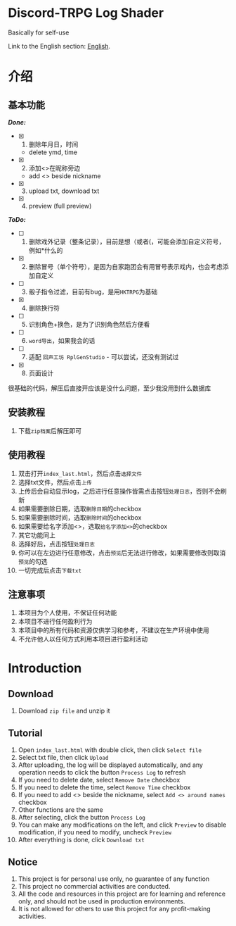 # Discord-TRPG Log Shader
 Basically for self-use
 
 Link to the English section: [English](#introduction).

# 介绍 
## **基本功能**
_**Done:**_
- [x] 1. 删除年月日，时间
   - delete ymd, time
- [x] 2. 添加<>在昵称旁边
   - add <> beside nickname
- [x] 3. upload txt, download txt
- [x] 4. preview (full preview)

_**ToDo:**_
- [ ] 1. 删除戏外记录（整条记录），目前是想（或者(，可能会添加自定义符号， 例如*什么的
- [x] 2. 删除冒号（单个符号），是因为自家跑团会有用冒号表示戏内，也会考虑添加自定义
- [ ] 3. 骰子指令过滤，目前有bug，是用`HKTRPG`为基础
- [x] 4. 删除换行符
- [ ] 5. 识别角色+换色，是为了识别角色然后方便看
- [ ] 6. `word导出`，如果我会的话
- [ ] 7. 适配 `回声工坊 RplGenStudio`
         - 可以尝试，还没有测试过
- [x] 8. 页面设计

很基础的代码，解压后直接开应该是没什么问题，至少我没用到什么数据库

## **安装教程**
1. 下载`zip档案`后解压即可

## **使用教程**
1. 双击打开`index_last.html`，然后点击`选择文件`
2. 选择txt文件，然后点击`上传`
3. 上传后会自动显示log，之后进行任意操作皆需点击按钮`处理日志`，否则不会刷新
4. 如果需要删除日期，选取`删除日期`的checkbox
5. 如果需要删除时间，选取`删除时间`的checkbox
6. 如果需要给名字添加<>，选取`给名字添加<>`的checkbox
7. 其它功能同上
8. 选择好后，点击按钮`处理日志`
9. 你可以在左边进行任意修改，点击`预览`后无法进行修改，如果需要修改则取消`预览`的勾选
10. 一切完成后点击`下载txt`

## **注意事项**
1. 本项目为个人使用，不保证任何功能
2. 本项目不进行任何盈利行为
3. 本项目中的所有代码和资源仅供学习和参考，不建议在生产环境中使用
4. 不允许他人以任何方式利用本项目进行盈利活动


# Introduction
## **Download**
1. Download `zip file` and unzip it

## **Tutorial**
1. Open `index_last.html` with double click, then click `Select file`
2. Select txt file, then click `Upload`
3. After uploading, the log will be displayed automatically, and any operation needs to click the button `Process Log` to refresh
4. If you need to delete date, select `Remove Date` checkbox
5. If you need to delete the time, select `Remove Time` checkbox
6. If you need to add <> beside the nickname, select `Add <> around names` checkbox
7. Other functions are the same
8. After selecting, click the button `Process Log`
9. You can make any modifications on the left, and click `Preview` to disable modification, if you need to modify, uncheck `Preview`
10. After everything is done, click `Download txt`

## **Notice**
1. This project is for personal use only, no guarantee of any function
2. This project no commercial activities are conducted.
3. All the code and resources in this project are for learning and reference only, and should not be used in production environments.
4. It is not allowed for others to use this project for any profit-making activities.
